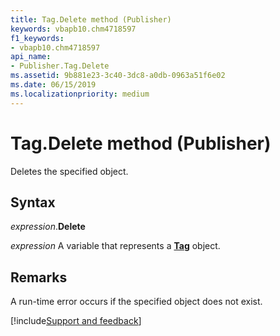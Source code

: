 ```yaml
---
title: Tag.Delete method (Publisher)
keywords: vbapb10.chm4718597
f1_keywords:
- vbapb10.chm4718597
api_name:
- Publisher.Tag.Delete
ms.assetid: 9b881e23-3c40-3dc8-a0db-0963a51f6e02
ms.date: 06/15/2019
ms.localizationpriority: medium
---
```



# Tag.Delete method (Publisher)

Deletes the specified object.


## Syntax

_expression_.**Delete**

_expression_ A variable that represents a **[Tag](Publisher.Tag.md)** object.


## Remarks

A run-time error occurs if the specified object does not exist.


[!include[Support and feedback](~/includes/feedback-boilerplate.md)]